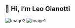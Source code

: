 ## 👋 Hi, I’m Leo Gianotti
![Image2](https://github.com/GianottiLeo/GianottiLeo/assets/164948682/55059efa-ae57-4b71-9655-6fa36e06f098)
![Image1](https://github.com/GianottiLeo/GianottiLeo/assets/164948682/6ecf4ae4-6edb-4e15-a2a3-df1b3c63236e)
